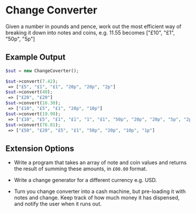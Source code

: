 # Change Converter

Given a number in pounds and pence, work out the most efficient way of breaking it down into notes and coins, e.g. 11.55 becomes ["£10", "£1", "50p", "5p"]

## Example Output

```php
$sut = new ChangeCoverter();

$sut->convert(7.42);
 => ["£5", "£1", "£1", "20p", "20p", "2p"]
$sut->convert(40);
 => ["£20", "£20"]
$sut->convert(16.30);
 => ["£10", "£5", "£1", "20p", "10p"]
$sut->convert(19.99);
 => ["£10", "£5", "£1", "£1", "1", "£1", "50p", "20p", "20p", "5p", "2p", "2p"]
$sut->convert(76.81);
 => ["£50", "£20", "£5", "£1", "50p", "20p", "10p", "1p"]
```

## Extension Options

- Write a program that takes an array of note and coin values and returns the result of summing these amounts, in `£00.00` format.

- Write a change generator for a different currency e.g. USD.

- Turn you change converter into a cash machine, but pre-loading it with notes and change. Keep track of how much money it has dispensed, and notify the user when it runs out.
